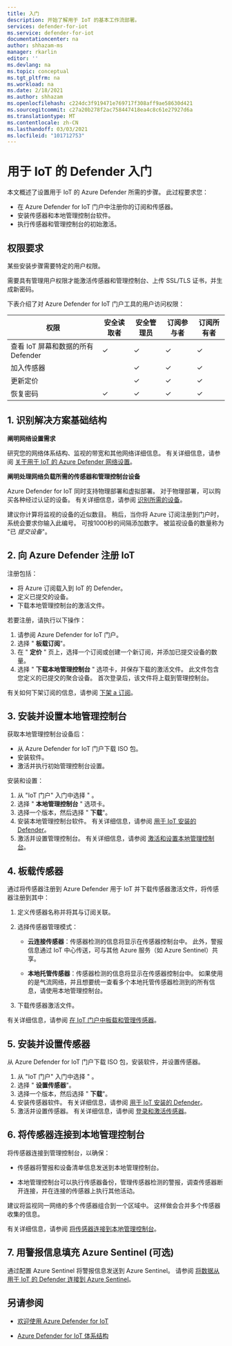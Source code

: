 ```yaml
---
title: 入门
description: 开始了解用于 IoT 的基本工作流部署。
services: defender-for-iot
ms.service: defender-for-iot
documentationcenter: na
author: shhazam-ms
manager: rkarlin
editor: ''
ms.devlang: na
ms.topic: conceptual
ms.tgt_pltfrm: na
ms.workload: na
ms.date: 2/18/2021
ms.author: shhazam
ms.openlocfilehash: c224dc3f919471e769717f308aff9ae58630d421
ms.sourcegitcommit: c27a20b278f2ac758447418ea4c8c61e27927d6a
ms.translationtype: MT
ms.contentlocale: zh-CN
ms.lasthandoff: 03/03/2021
ms.locfileid: "101712753"
---
```

# <a name="get-started-with-defender-for-iot"></a>用于 IoT 的 Defender 入门

本文概述了设置用于 IoT 的 Azure Defender 所需的步骤。 此过程要求您：

- 在 Azure Defender for IoT 门户中注册你的订阅和传感器。
- 安装传感器和本地管理控制台软件。
- 执行传感器和管理控制台的初始激活。

## <a name="permission-requirements"></a>权限要求

某些安装步骤需要特定的用户权限。

需要具有管理用户权限才能激活传感器和管理控制台、上传 SSL/TLS 证书，并生成新密码。

下表介绍了对 Azure Defender for IoT 门户工具的用户访问权限：

| 权限 | 安全读取者 | 安全管理员 | 订阅参与者 | 订阅所有者 |
|--|--|--|--|--|
| 查看 IoT 屏幕和数据的所有 Defender | ✓ | ✓ | ✓ | ✓ |
| 加入传感器  |  |  ✓ | ✓ | ✓ |
| 更新定价  |  |  ✓ | ✓ | ✓ |
| 恢复密码  | ✓  |  ✓ | ✓ | ✓ |

## <a name="1-identify-the-solution-infrastructure"></a>1. 识别解决方案基础结构

**阐明网络设置需求**

研究您的网络体系结构、监视的带宽和其他网络详细信息。 有关详细信息，请参阅 [关于用于 IoT 的 Azure Defender 网络设置](how-to-set-up-your-network.md)。

**阐明处理网络负载所需的传感器和管理控制台设备**

Azure Defender for IoT 同时支持物理部署和虚拟部署。 对于物理部署，可以购买各种经过认证的设备。 有关详细信息，请参阅 [识别所需的设备](how-to-identify-required-appliances.md)。

建议你计算将监视的设备的近似数目。 稍后，当你将 Azure 订阅注册到门户时，系统会要求你输入此编号。 可按1000秒的间隔添加数字。 被监视设备的数量称为 "已 *提交设备*"。

## <a name="2-register-with-azure-defender-for-iot"></a>2. 向 Azure Defender 注册 IoT

注册包括：

- 将 Azure 订阅载入到 IoT 的 Defender。
- 定义已提交的设备。
- 下载本地管理控制台的激活文件。

若要注册，请执行以下操作：

1. 请参阅 Azure Defender for IoT 门户。
1. 选择 " **板载订阅**"。
1. 在 " **定价** " 页上，选择一个订阅或创建一个新订阅，并添加已提交设备的数量。
1. 选择 " **下载本地管理控制台** " 选项卡，并保存下载的激活文件。 此文件包含您定义的已提交的聚合设备。 首次登录后，该文件将上载到管理控制台。

有关如何下架订阅的信息，请参阅 [下架 a 订阅](how-to-manage-sensors-on-the-cloud.md#offboard-a-subscription)。

## <a name="3-install-and-set-up-the-on-premises-management-console"></a>3. 安装并设置本地管理控制台

获取本地管理控制台设备后：

- 从 Azure Defender for IoT 门户下载 ISO 包。
- 安装软件。
- 激活并执行初始管理控制台设置。

安装和设置：

1. 从 "IoT 门户" 入门中选择 "  。
1. 选择 " **本地管理控制台** " 选项卡。
1. 选择一个版本，然后选择 " **下载**"。
1. 安装本地管理控制台软件。 有关详细信息，请参阅 [用于 IoT 安装的 Defender](how-to-install-software.md)。
1. 激活并设置管理控制台。 有关详细信息，请参阅 [激活和设置本地管理控制台](how-to-activate-and-set-up-your-on-premises-management-console.md)。

## <a name="4-onboard-a-sensor"></a>4. 板载传感器

通过将传感器注册到 Azure Defender 用于 IoT 并下载传感器激活文件，将传感器注册到其中：

1. 定义传感器名称并将其与订阅关联。
1. 选择传感器管理模式：

   - **云连接传感器**：传感器检测的信息将显示在传感器控制台中。 此外，警报信息通过 IoT 中心传送，可与其他 Azure 服务（如 Azure Sentinel）共享。

   - **本地托管传感器**：传感器检测的信息将显示在传感器控制台中。 如果使用的是气流网络，并且想要统一查看多个本地托管传感器检测到的所有信息，请使用本地管理控制台。 

1. 下载传感器激活文件。

有关详细信息，请参阅 [在 IoT 门户中板载和管理传感器](how-to-manage-sensors-on-the-cloud.md)。

## <a name="5-install-and-set-up-the-sensor"></a>5. 安装并设置传感器

从 Azure Defender for IoT 门户下载 ISO 包，安装软件，并设置传感器。

1. 从 "IoT 门户" 入门中选择 "  。
1. 选择 " **设置传感器**"。
1. 选择一个版本，然后选择 " **下载**"。
1. 安装传感器软件。 有关详细信息，请参阅 [用于 IoT 安装的 Defender](how-to-install-software.md)。
1. 激活并设置传感器。 有关详细信息，请参阅 [登录和激活传感器](how-to-activate-and-set-up-your-sensor.md)。

## <a name="6-connect-sensors-to-an-on-premises-management-console"></a>6. 将传感器连接到本地管理控制台

将传感器连接到管理控制台，以确保：

- 传感器将警报和设备清单信息发送到本地管理控制台。

- 本地管理控制台可以执行传感器备份，管理传感器检测的警报，调查传感器断开连接，并在连接的传感器上执行其他活动。

建议将监视同一网络的多个传感器组合到一个区域中。 这样做会合并多个传感器收集的信息。

有关详细信息，请参阅 [将传感器连接到本地管理控制台](how-to-activate-and-set-up-your-on-premises-management-console.md#connect-sensors-to-the-on-premises-management-console)。

## <a name="7-populate-azure-sentinel-with-alert-information-optional"></a>7. 用警报信息填充 Azure Sentinel (可选) 

通过配置 Azure Sentinel 将警报信息发送到 Azure Sentinel。 请参阅 [将数据从用于 IoT 的 Defender 连接到 Azure Sentinel](how-to-configure-with-sentinel.md)。

## <a name="see-also"></a>另请参阅

- [欢迎使用 Azure Defender for IoT](overview.md)

- [Azure Defender for IoT 体系结构](architecture.md)
